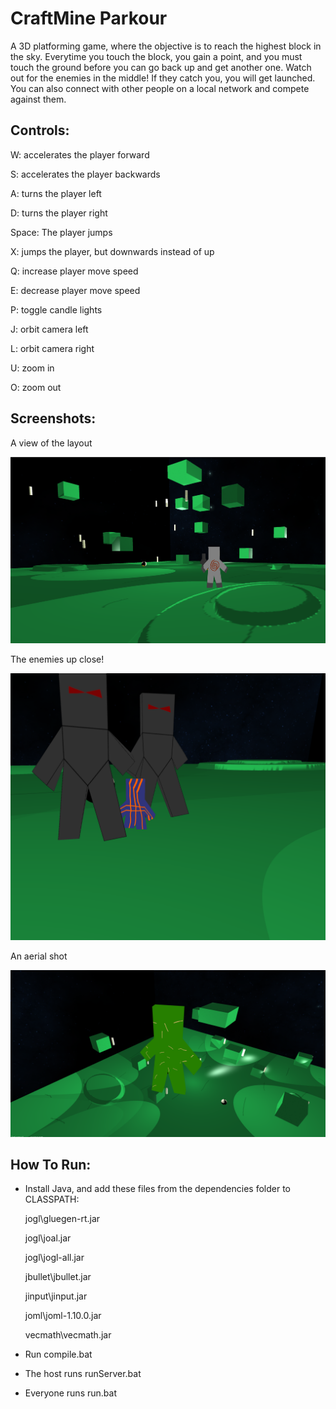 # CraftMine Parkour

A 3D platforming game, where the objective is to reach the highest block in the sky. Everytime you touch the block, you gain a point, and you must touch the ground before you can go back up and get another one. Watch out for the enemies in the middle! If they catch you, you will get launched. You can also connect with other people on a local network and compete against them.

## Controls:

W: accelerates the player forward

S: accelerates the player backwards

A: turns the player left

D: turns the player right

Space: The player jumps

X: jumps the player, but downwards instead of up

Q: increase player move speed

E: decrease player move speed

P: toggle candle lights

J: orbit camera left

L: orbit camera right

U: zoom in

O: zoom out

## Screenshots:

A view of the layout

<img src="screenshots\screen1.png"></img>

The enemies up close!

<img src="screenshots\screen2.png"></img>

An aerial shot

<img src="screenshots\screen3.png"></img>

## How To Run:

- Install Java, and add these files from the dependencies folder to CLASSPATH:

  jogl\gluegen-rt.jar

  jogl\joal.jar

  jogl\jogl-all.jar

  jbullet\jbullet.jar

  jinput\jinput.jar

  joml\joml-1.10.0.jar

  vecmath\vecmath.jar

- Run compile.bat

- The host runs runServer.bat

- Everyone runs run.bat
